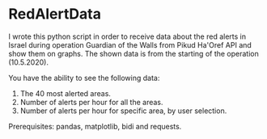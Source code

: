 # RedAlertData

I wrote this python script in order to receive data about the red alerts in Israel during operation Guardian of the Walls from Pikud Ha'Oref API and show them on graphs.
The shown data is from the starting of the operation (10.5.2020).

You have the ability to see the following data:

1. The 40 most alerted areas.
2. Number of alerts per hour for all the areas.
3. Number of alerts per hour for specific area, by user selection.

Prerequisites: pandas, matplotlib, bidi and requests.
